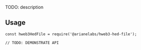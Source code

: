TODO: description

## Usage

```
const hweb3HedFile = require('@arianelabs/hweb3-hed-file');

// TODO: DEMONSTRATE API
```
